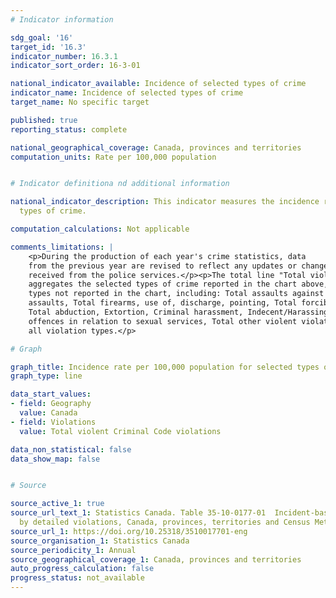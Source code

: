 ```yaml
---
# Indicator information

sdg_goal: '16'
target_id: '16.3'
indicator_number: 16.3.1
indicator_sort_order: 16-3-01

national_indicator_available: Incidence of selected types of crime
indicator_name: Incidence of selected types of crime
target_name: No specific target

published: true
reporting_status: complete

national_geographical_coverage: Canada, provinces and territories
computation_units: Rate per 100,000 population


# Indicator definitiona nd additional information

national_indicator_description: This indicator measures the incidence rate of selected
  types of crime.

computation_calculations: Not applicable

comments_limitations: |
    <p>During the production of each year's crime statistics, data
    from the previous year are revised to reflect any updates or changes that have been
    received from the police services.</p><p>The total line "Total violent Criminal Code violations" 
    aggregates the selected types of crime reported in the chart above, as well as a few violation 
    types not reported in the chart, including: Total assaults against a peace officer, Total other 
    assaults, Total firearms, use of, discharge, pointing, Total forcible confinement or kidnapping, 
    Total abduction, Extortion, Criminal harassment, Indecent/Harassing communications, Total 
    offences in relation to sexual services, Total other violent violations. See source table for 
    all violation types.</p>

# Graph

graph_title: Incidence rate per 100,000 population for selected types of crime
graph_type: line

data_start_values:
- field: Geography
  value: Canada
- field: Violations
  value: Total violent Criminal Code violations

data_non_statistical: false
data_show_map: false


# Source

source_active_1: true
source_url_text_1: Statistics Canada. Table 35-10-0177-01  Incident-based crime statistics,
  by detailed violations, Canada, provinces, territories and Census Metropolitan Areas
source_url_1: https://doi.org/10.25318/3510017701-eng
source_organisation_1: Statistics Canada
source_periodicity_1: Annual
source_geographical_coverage_1: Canada, provinces and territories
auto_progress_calculation: false
progress_status: not_available
---
```

